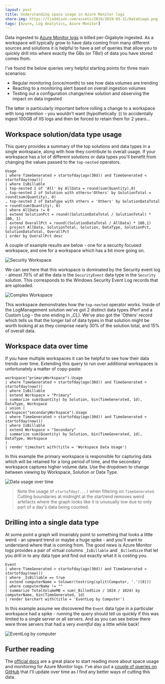 ```yaml
---
layout: post
title: Understanding space usage in Azure Monitor logs
share-img: https://tjaddison.com/assets/2019/2019-03-31/DataUsage.png
tags: [Azure, Log Analytics, Azure Monitor]
---
```


Data ingested to [Azure Monitor logs] is billed per-Gigabyte ingested.  As a workspace will typically grow to have data coming from many different sources and solutions it is helpful to have a set of queries that allow you to quickly drill into where exactly the GBs (or TBs!) of data you have stored comes from.

I've found the below queries very helpful starting points for three main scenarios:

- Regular monitoring (once/month) to see how data volumes are trending
- Reacting to a monitoring alert based on overall ingestion volumes
- Testing out a configuration change/new solution and observing the impact on data ingested

The latter is particularly important before rolling a change to a workspace with long retention - you wouldn't want (hypothetically :)) to accidentally ingest 100GB of IIS logs and then be forced to retain them for 2 years...

<!--more-->

## Workspace solution/data type usage

This query provides a summary of the top solutions and data types in a single workspace, along with how they contribute to overall usage.  If your workspace has a lot of different solutions or data types you'll benefit from changing the values passed to the `top-nested` operators.

```kql
Usage
| where TimeGenerated > startofday(ago(30d)) and TimeGenerated < startofday(now())
| where IsBillable
| top-nested 1 of 'All' by AllData = round(sum(Quantity),0)
, top-nested 2 of Solution with others='Others' by SolutionTotal = round(sum(Quantity), 0)
, top-nested 2 of DataType with others = 'Others' by SolutionDataTotal = round(sum(Quantity), 0)
| where AllData != 0
| extend SolutionPct = round((SolutionDataTotal / SolutionTotal) * 100, 1)
| extend OverallPct = round((SolutionDataTotal / AllData) * 100,1)
| project AllData, SolutionTotal, Solution, DataType, SolutionPct, SolutionDataTotal, OverallPct
| order by OverallPct desc
```

A couple of example results are below - one for a security focused workspace, and one for a workspace which has a bit more going on.

![Security Workspace](/assets/2019/2019-03-31/SimpleWorkspace.png)

We can see here that this workspace is dominated by the Security event log - almost 70% of all the data is the `SecurityEvent` data type in the `Security` solution.  This corresponds to the Windows Security Event Log records that are uploaded.

![Complex Workspace](/assets/2019/2019-03-31/ComplexWorkspace.png)

This workspace demonstrates how the `top-nested` operator works.  Inside of the LogManagement solution we've got 2 distinct data types (Perf and a Custom Log - the one ending in _CL).  We've also got the 'Others' record which tells us that the longer tail of data types in that solution might be worth looking at as they comprise nearly 30% of the solution total, and 15% of overall data.

## Workspace data over time

If you have multiple workspaces it can be helpful to see how their data trends over time.  Extending this query to run over additional workspaces is unfortunately a matter of copy-paste:

```kql
workspace("primaryWorkspace").Usage
| where TimeGenerated > startofday(ago(30d)) and TimeGenerated < startofday(now())
| where IsBillable
| extend Workspace = "Primary"
| summarize sum(Quantity) by Solution, bin(TimeGenerated, 1d), DataType, Workspace
| union (
workspace("secondaryWorkspace").Usage
| where TimeGenerated > startofday(ago(30d)) and TimeGenerated < startofday(now())
| where IsBillable
| extend Workspace = "Secondary"
| summarize sum(Quantity) by Solution, bin(TimeGenerated, 1d), DataType, Workspace
)
| render timechart with(title = 'Workspace Data Usage')
```

In this example the primary workspace is responsible for capturing data which will be retained for a long period of time, and the secondary workspace captures higher volume data.  Use the dropdown to change between viewing by Workspace, Solution or Data Type.

![Data usage over time](/assets/2019/2019-03-31/DataUsage.png)

> Note the usage of `startofday(...)` when filtering on `TimeGenerated`.  Cutting boundaries at midnight at the start/end removes weird artefacts where the graph looks like it is unusually low due to only part of a day's data being counted.

## Drilling into a single data type

At some point a graph will invariably point to something that looks a little weird - an upward trend or maybe a huge spike - and you'll want to understand where that is coming from.  The good news is Azure Monitor logs provides a pair of virtual columns `_IsBillable` and `_BilledSize` that let you drill in to any data type and find out exactly what it is costing you. 

```kql
Event
| where TimeGenerated > startofday(ago(30d)) and TimeGenerated < startofday(now())
| where _IsBillable == true 
| extend computerName = tolower(tostring(split(Computer, '.')[0]))
| where computerName != ""
| summarize TotalVolumeMB = sum(_BilledSize / 1024 / 1024) by computerName, bin(TimeGenerated, 1d)
| render barchart with(title = 'EventLog by Computer')
```

In this example assume we discovered the `Event` data type in a particular workspace had a spike - running the query should tell us quickly if this was limited to a single server or all servers.  And as you can see below there were three servers that had a very _eventful_ day a little while back!

![EventLog by computer](/assets/2019/2019-03-31/EventLog.png)

## Further reading

The [official docs][1] are a great place to start reading more about space usage and monitoring for Azure Monitor logs.  I've also put a [couple of queries on GitHub][2] that I'll update over time as I find any better ways of cutting this data.

[1]: https://docs.microsoft.com/en-us/azure/azure-monitor/platform/manage-cost-storage
[2]: https://github.com/taddison/kql-queries/blob/master/log-analytics-usage.md
[Wire Data Solution]: https://docs.microsoft.com/en-us/azure/azure-monitor/insights/wire-data
[Azure Monitor logs]: https://docs.microsoft.com/en-us/azure/azure-monitor/platform/data-platform-logs